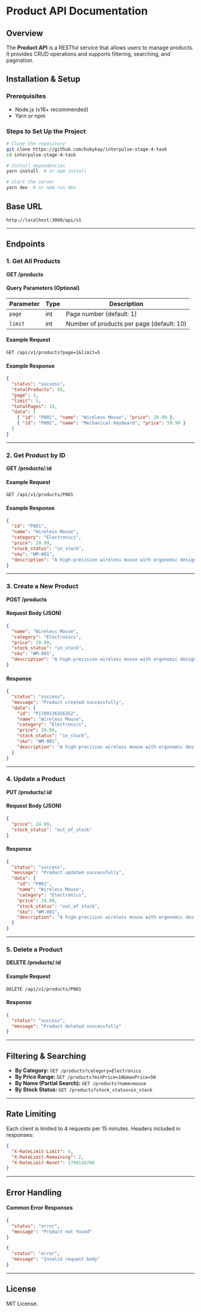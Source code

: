 # **Product API Documentation**

## **Overview**

The **Product API** is a RESTful service that allows users to manage products. It provides CRUD operations and supports filtering, searching, and pagination.

## **Installation & Setup**

### **Prerequisites**

- Node.js (v16+ recommended)
- Yarn or npm

### **Steps to Set Up the Project**

```sh
# Clone the repository
git clone https://github.com/bubykay/interpulse-stage-4-task
cd interpulse-stage-4-task

# Install dependencies
yarn install  # or npm install

# Start the server
yarn dev  # or npm run dev
```

## **Base URL**

```
http://localhost:3000/api/v1
```

---

## **Endpoints**

### **1. Get All Products**

**GET /products**

#### **Query Parameters (Optional)**

| Parameter | Type | Description                               |
| --------- | ---- | ----------------------------------------- |
| `page`    | int  | Page number (default: 1)                  |
| `limit`   | int  | Number of products per page (default: 10) |

#### **Example Request**

```
GET /api/v1/products?page=1&limit=5
```

#### **Example Response**

```json
{
  "status": "success",
  "totalProducts": 50,
  "page": 1,
  "limit": 5,
  "totalPages": 10,
  "data": [
    { "id": "P001", "name": "Wireless Mouse", "price": 29.99 },
    { "id": "P002", "name": "Mechanical Keyboard", "price": 59.99 }
  ]
}
```

---

### **2. Get Product by ID**

**GET /products/:id**

#### **Example Request**

```
GET /api/v1/products/P001
```

#### **Example Response**

```json
{
  "id": "P001",
  "name": "Wireless Mouse",
  "category": "Electronics",
  "price": 29.99,
  "stock_status": "in_stock",
  "sku": "WM-001",
  "description": "A high-precision wireless mouse with ergonomic design."
}
```

---

### **3. Create a New Product**

**POST /products**

#### **Request Body (JSON)**

```json
{
  "name": "Wireless Mouse",
  "category": "Electronics",
  "price": 29.99,
  "stock_status": "in_stock",
  "sku": "WM-001",
  "description": "A high-precision wireless mouse with ergonomic design."
}
```

#### **Response**

```json
{
  "status": "success",
  "message": "Product created successfully",
  "data": {
    "id": "P1709136356352",
    "name": "Wireless Mouse",
    "category": "Electronics",
    "price": 29.99,
    "stock_status": "in_stock",
    "sku": "WM-001",
    "description": "A high-precision wireless mouse with ergonomic design."
  }
}
```

---

### **4. Update a Product**

**PUT /products/:id**

#### **Request Body (JSON)**

```json
{
  "price": 24.99,
  "stock_status": "out_of_stock"
}
```

#### **Response**

```json
{
  "status": "success",
  "message": "Product updated successfully",
  "data": {
    "id": "P001",
    "name": "Wireless Mouse",
    "category": "Electronics",
    "price": 24.99,
    "stock_status": "out_of_stock",
    "sku": "WM-001",
    "description": "A high-precision wireless mouse with ergonomic design."
  }
}
```

---

### **5. Delete a Product**

**DELETE /products/:id**

#### **Example Request**

```
DELETE /api/v1/products/P001
```

#### **Response**

```json
{
  "status": "success",
  "message": "Product deleted successfully"
}
```

---

## **Filtering & Searching**

- **By Category:** `GET /products?category=Electronics`
- **By Price Range:** `GET /products?minPrice=10&maxPrice=50`
- **By Name (Partial Search):** `GET /products?name=mouse`
- **By Stock Status:** `GET /products?stock_status=in_stock`

---

## **Rate Limiting**

Each client is limited to 4 requests per 15 minutes.
Headers included in responses:

```json
{
  "X-RateLimit-Limit": 4,
  "X-RateLimit-Remaining": 2,
  "X-RateLimit-Reset": 1709136700
}
```

---

## **Error Handling**

#### **Common Error Responses**

```json
{
  "status": "error",
  "message": "Product not found"
}
```

```json
{
  "status": "error",
  "message": "Invalid request body"
}
```

---

## **License**

MIT License.
